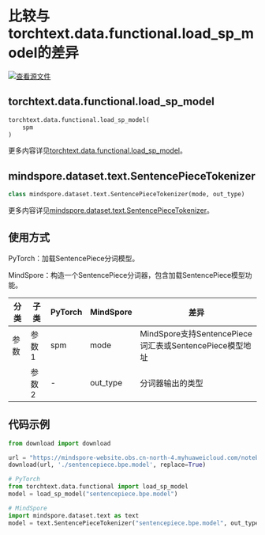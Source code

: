 # 比较与torchtext.data.functional.load_sp_model的差异

[![查看源文件](https://mindspore-website.obs.cn-north-4.myhuaweicloud.com/website-images/r2.2/resource/_static/logo_source.svg)](https://gitee.com/mindspore/docs/blob/r2.2/docs/mindspore/source_zh_cn/note/api_mapping/pytorch_diff/load_sp_model.md)

## torchtext.data.functional.load_sp_model

```python
torchtext.data.functional.load_sp_model(
    spm
)
```

更多内容详见[torchtext.data.functional.load_sp_model](https://pytorch.org/text/0.9.0/data_functional.html#load-sp-model)。

## mindspore.dataset.text.SentencePieceTokenizer

```python
class mindspore.dataset.text.SentencePieceTokenizer(mode, out_type)
```

更多内容详见[mindspore.dataset.text.SentencePieceTokenizer](https://www.mindspore.cn/docs/zh-CN/r2.2/api_python/dataset_text/mindspore.dataset.text.SentencePieceTokenizer.html#mindspore.dataset.text.SentencePieceTokenizer)。

## 使用方式

PyTorch：加载SentencePiece分词模型。

MindSpore：构造一个SentencePiece分词器，包含加载SentencePiece模型功能。

| 分类 | 子类 |PyTorch | MindSpore | 差异 |
| --- | ---   | ---   | ---        |---  |
|参数 | 参数1 | spm    | mode    | MindSpore支持SentencePiece词汇表或SentencePiece模型地址 |
|     | 参数2 | -    |out_type     | 分词器输出的类型 |

## 代码示例

```python
from download import download

url = "https://mindspore-website.obs.cn-north-4.myhuaweicloud.com/notebook/datasets/sentencepiece.bpe.model"
download(url, './sentencepiece.bpe.model', replace=True)

# PyTorch
from torchtext.data.functional import load_sp_model
model = load_sp_model("sentencepiece.bpe.model")

# MindSpore
import mindspore.dataset.text as text
model = text.SentencePieceTokenizer("sentencepiece.bpe.model", out_type=text.SPieceTokenizerOutType.STRING)
```
